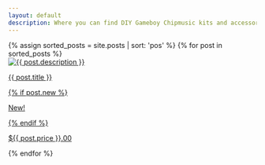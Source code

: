 ```yaml
---
layout: default
description: Where you can find DIY Gameboy Chipmusic kits and accessories
---
```


<div class="tiles">
  {%  assign sorted_posts = site.posts | sort: 'pos' %}
  {% for post in sorted_posts %}
    <div class="tile">
    	<a href="{{ post.url }}">
    		<img src="{{ post.image }}" alt="{{ post.description }}"/>
    		<p>{{ post.title }}</p>
  	  	{% if post.new %}
  	  		<div class="after">
      			<p>New!</p>
      		</div>
      	{% endif %}
    		<div class="price">
    		  <p>${{ post.price }}.00</p>
    		</div>
    	</a>
  	</div>
  {% endfor %}
</div>
